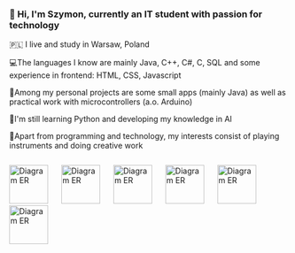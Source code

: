 ### 👋 Hi, I'm Szymon, currently an IT student with passion for technology <br/>
<p style="margin-bottom:10px;">🇵🇱 I live and study in Warsaw, Poland <br/></p>
<p style="margin-bottom:10px;">💻The languages I know are mainly Java, C++, C#, C, SQL and some experience in frontend: HTML, CSS, Javascript <br/></p>
<p style="margin-bottom:10px;">🎨Among my personal projects are some small apps (mainly Java) as well as practical work with microcontrollers (a.o. Arduino) <br/></p>
<p style="margin-bottom:10px;">🌱I'm still learning Python and developing my knowledge in AI <br/></p>
<p style="margin-bottom:10px;">🎹Apart from programming and technology, my interests consist of playing instruments and doing creative work <br/></p>
<br/>
<img src="https://github.com/user-attachments/assets/4d2f0b31-7e47-4515-810b-d7a44f7fe661" alt="Diagram ER" width="70" height="70" style="margin-right:20px;">
<img src="https://github.com/user-attachments/assets/09cbd8ba-90f8-4143-8d14-3a1caebcc5f9" alt="Diagram ER" width="70" height="70" style="margin-right:20px;">
<img src="https://github.com/user-attachments/assets/1eed5910-0f0b-49ef-a282-7b77f2cfd2a5" alt="Diagram ER" width="70" height="70" style="margin-right:20px;">
<img src="https://github.com/user-attachments/assets/6e69c5d6-5569-4911-a665-7b54720c5816" alt="Diagram ER" width="70" height="70" style="margin-right:20px;">
<img src="https://github.com/user-attachments/assets/2011d576-ab6a-40d6-8aa1-32ec00c2f719" alt="Diagram ER" width="70" height="70" style="margin-right:20px;">
<img src="https://github.com/user-attachments/assets/39ee2706-e424-4cfd-a384-c2e8ecfc13d6" alt="Diagram ER" width="70" height="70" style="margin-right:20px;">

